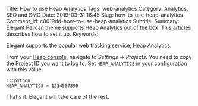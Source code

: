Title: How to use Heap Analytics
Tags: web-analytics
Category: Analytics, SEO and SMO
Date: 2019-03-31 16:45
Slug: how-to-use-heap-analytics
Comment_id: c8619dd-how-to-use-heap-analytics
Subtitle:
Summary: Elegant Pelican theme supports Heap Analytics out of
the box. This articles describes how to set it up.
Keywords:

Elegant supports the popular web tracking service,
[Heap Analytics](http://www.heap.com/analytics/).

From your [Heap console](https://heapanalytics.com/app/account), navigate to
_Settings_ → _Projects_. You need to copy the Project ID you want to log to.
Set `HEAP_ANALYTICS` in your configuration with this value.

    :::python
    HEAP_ANALYTICS = 1234567890

That's it. Elegant will take care of the rest.
